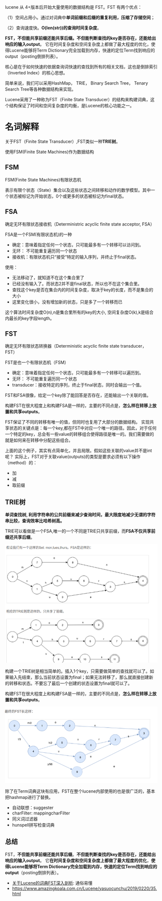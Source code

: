 
lucene 从 4+版本后开始大量使用的数据结构是 FST。FST 有两个优点：

（1）空间占用小。通过对词典中**单词前缀和后缀的重复利用，压缩了存储空间**；

（2）查询速度快。**O(len(str))的查询时间复杂度**。

**FST，不但能共享前缀还能共享后缀。不但能判断查找的key是否存在，还能给出响应的输入output**。 它在时间复杂度和空间复杂度上都做了最大程度的优化，使得Lucene能够将Term Dictionary完全加载到内存，快速的定位Term找到响应的output（posting倒排列表）。


核心是在于如何快速的依据查询词快速的查找到所有的相关文档，这也是倒排索引（Inverted Index）的核心思想。

简单来说，我们可以采用HashMap， TRIE， Binary Search Tree， Tenary Search Tree等各种数据结构来实现。

Lucene采用了一种称为FST（Finite State Transducer）的结构来构建词典，这个结构保证了时间和空间复杂度的均衡，是Lucene的核心功能之一。

# 名词解释

关于FST（Finite State Transducer）,FST类似一种**TRIE树**。

使用FSM(Finite State Machines)作为数据结构

## FSM
FSM(Finite State Machines)有限状态机

表示有限个状态（State）集合以及这些状态之间转移和动作的数学模型。其中一个状态被标记为开始状态，0个或更多的状态被标记为final状态。

## FSA
确定无环有限状态接收机（Deterministric acyclic finite state acceptor, FSA）

FSA是一个FSM(有限状态机)的一种

- 确定：意味着指定任何一个状态，只可能最多有一个转移可以访问到。
- 无环： 不可能重复遍历同一个状态
- 接收机：有限状态机只“接受”特定的输入序列，并终止于final状态。

使用：
- 无法移动了，就知道不在这个集合里了
- 已经没有输入了。而状态2并不是final状态，所以也不在这个集合里。
- 查找这个key是否在集合内的时间复杂度，取决于key的长度，而不是集合的大小
- 这里变化很小，没有增加新的状态，只是多了一个转移而已

这个算法时间复杂度O(n),n是集合里所有的key的大小, 空间复杂度O(k),k是结合内最长的key字段length。

## FST
确定无环有限状态转换器（Deterministic acyclic finite state transducer， FST）

FST是也一个有限状态机（FSM）

- 确定：意味着指定任何一个状态，只可能最多有一个转移可以遍历到。
- 无环： 不可能重复遍历同一个状态
- transducer：接收特定的序列，终止于final状态，同时会输出一个值。

FST和FSA很像，给定一个key除了能回答是否存在，还能输出一个关联的值。

构建FST在很大程度上和构建FSA是一样的，主要的不同点是，**怎么样在转移上放置和共享outputs**。

FST保证了不同的转移有唯一的值，但同时也复用了大部分的数据结构。
实现共享状态的关键点是：每一个key,都在FST中对应一个唯一的路径。因此，对于任何一个特定的key，总会有一些value的转移组合使得路径是唯一的。我们需要做的就是如何来在转移中分配这些组合。

上面的这个例子，其实有点简单化，并且局限。假如这些关联的value并不是int呢？ 实际上，FST对于关联value(outputs)的类型是要求必须有以下操作（method）的：
- 加
- 减
- 取前缀

## TRIE树
**单词查找树, 利用字符串的公共前缀来减少查询时间，最大限度地减少无谓的字符串比较，查询效率比哈希树高。**

TRIE可以看做是一个FSA,唯一的一个不同是TRIE只共享前缀，而**FSA不仅共享前缀还共享后缀**。

![](.FST_images/33d0a52f.png)

构建一个TRIE树是相当简单的。插入1个key，只需要做简单的查找就可以了。如果输入先结束，那么当前状态设置为final；如果无法转移了，那么就直接创建新的转移和状态。不要忘了最后一个创建的状态设置为final就可以了。

构建FST在很大程度上和构建FSA是一样的，主要的不同点是，**怎么样在转移上放置和共享outputs**。

![](.FST_images/dfa32146.png)

除了在Term词典这块有应用，FST在整个lucene内部使用的也是很广泛的，基本把hashmap进行了替换。

- 自动联想：suggester
- charFilter: mappingcharFilter
- 同义词过滤器
- hunspell拼写检查词典

## 总结

FST，**不但能共享前缀还能共享后缀**。**不但能判断查找的key是否存在，还能给出响应的输入output**。 它**在时间复杂度和空间复杂度上都做了最大程度的优化**，**使得Lucene能够将Term Dictionary完全加载到内存，快速的定位Term找到响应的output**（posting倒排列表）。

- [关于Lucene的词典FST深入剖析](https://www.shenyanchao.cn/blog/2018/12/04/lucene-fst/): 通俗易懂
- https://www.amazingkoala.com.cn/Lucene/yasuocunchu/2019/0220/35.html
